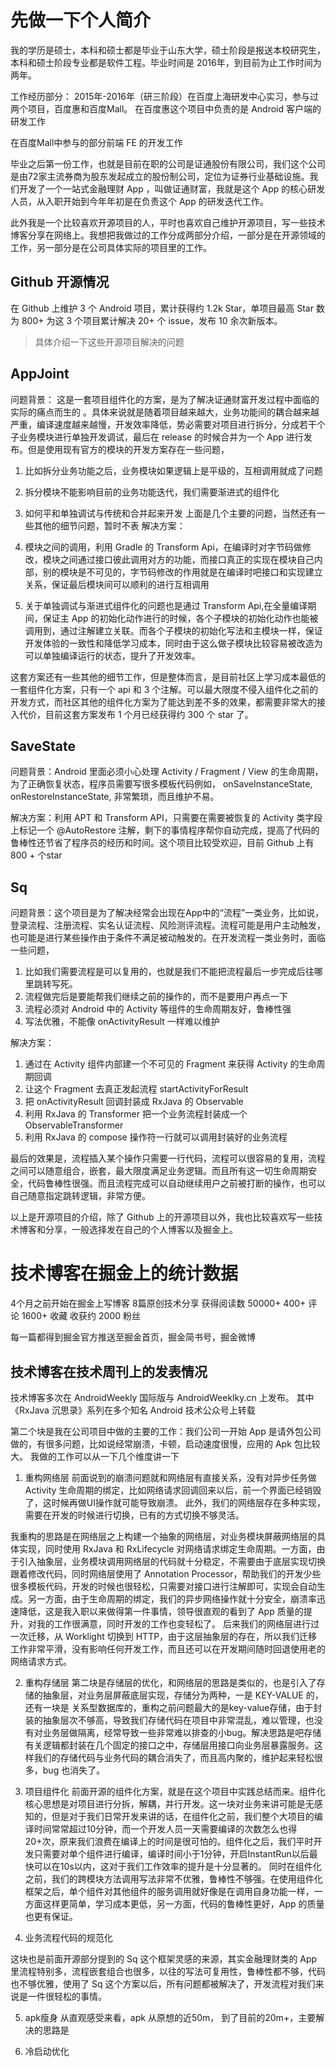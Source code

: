 
# 先做一下个人简介

我的学历是硕士，本科和硕士都是毕业于山东大学，硕士阶段是报送本校研究生，本科和硕士阶段专业都是软件工程。毕业时间是 2016年，到目前为止工作时间为两年。

工作经历部分： 2015年-2016年（研三阶段）在百度上海研发中心实习，参与过两个项目，百度惠和百度Mall。
在百度惠这个项目中负责的是 Android 客户端的研发工作

在百度Mall中参与的部分前端 FE 的开发工作

毕业之后第一份工作，也就是目前在职的公司是证通股份有限公司，我们这个公司是由72家主流券商为股东发起成立的股份制公司，定位为证券行业基础设施。我们开发了一个一站式金融理财 App ，叫做证通财富，我就是这个 App 的核心研发人员，从入职开始到今年年初是在负责这个 App 的研发迭代工作。

此外我是一个比较喜欢开源项目的人，平时也喜欢自己维护开源项目，写一些技术博客分享在网络上。我想把我做过的工作分成两部分介绍，一部分是在开源领域的工作，另一部分是在公司具体实际的项目里的工作。

## Github 开源情况

在 Github 上维护 3 个 Android 项目，累计获得约 1.2k Star，单项目最高 Star 数为 800+
为这 3 个项目累计解决 20+ 个 issue，发布 10 余次新版本。

> 具体介绍一下这些开源项目解决的问题

## AppJoint

问题背景： 这是一套项目组件化的方案，是为了解决证通财富开发过程中面临的实际的痛点而生的  。具体来说就是随着项目越来越大，业务功能间的耦合越来越严重，编译速度越来越慢，开发效率降低，势必需要对项目进行拆分，分成若干个子业务模块进行单独开发调试，最后在 release 的时候合并为一个 App 进行发布。但是使用现有官方的模块的开发方案存在一些问题，
1. 比如拆分业务功能之后，业务模块如果逻辑上是平级的，互相调用就成了问题
2. 拆分模块不能影响目前的业务功能迭代，我们需要渐进式的组件化
3. 如何平和单独调试与传统和合并起来开发
上面是几个主要的问题，当然还有一些其他的细节问题，暂时不表
解决方案：
1. 模块之间的调用，利用 Gradle 的 Transform Api，在编译时对字节码做修改，模块之间通过接口彼此调用对方的功能，而接口真正的实现在模块自己内部，别的模块是不可见的，字节码修改的作用就是在编译时吧接口和实现建立关系，保证最后模块间可以顺利的进行互相调用

2. 关于单独调试与渐进式组件化的问题也是通过 Transform Api,在全量编译期间，保证主 App 的初始化动作进行的时候，各个子模块的初始化动作也能被调用到，通过注解建立关联。而各个子模块的初始化写法和主模块一样，保证开发体验的一致性和降低学习成本，同时由于这么做子模块比较容易被改造为可以单独编译运行的状态，提升了开发效率。

这套方案还有一些其他的细节工作，但是整体而言，是目前社区上学习成本最低的一套组件化方案，只有一个 api 和 3 个注解。可以最大限度不侵入组件化之前的开发方式，而社区其他的组件化方案为了能达到差不多的效果，都需要非常大的接入代价，目前这套方案发布 1 个月已经获得约 300 个 star 了。

## SaveState

问题背景：Android 里面必须小心处理 Activity / Fragment / View 的生命周期，为了正确恢复状态，程序员需要写很多模板代码例如， onSaveInstanceState, onRestoreInstanceState, 非常繁琐，而且维护不易。

解决方案：利用 APT 和 Transform API，只需要在需要被恢复的 Activity 类字段上标记一个 @AutoRestore 注解，剩下的事情程序帮你自动完成，提高了代码的鲁棒性还节省了程序员的经历和时间。这个项目比较受欢迎，目前 Github 上有800 + 个star

## Sq

问题背景：这个项目是为了解决经常会出现在App中的“流程”一类业务，比如说，登录流程、注册流程、实名认证流程、风险测评流程。流程可能是用户主动触发，也可能是进行某些操作由于条件不满足被动触发的。在开发流程一类业务时，面临一些问题，
1. 比如我们需要流程是可以复用的，也就是我们不能把流程最后一步完成后往哪里跳转写死。
2. 流程做完后是要能帮我们继续之前的操作的，而不是要用户再点一下
3. 流程必须对 Android 中的 Activity 等组件的生命周期友好，鲁棒性强
4. 写法优雅，不能像 onActivityResult 一样难以维护


解决方案：
1. 通过在 Activity 组件内部建一个不可见的 Fragment 来获得 Activity 的生命周期回调
2. 让这个 Fragment 去真正发起流程 startActivityForResult
3. 把 onActivityResult 回调封装成 RxJava 的 Observable
4. 利用 RxJava 的 Transformer 把一个业务流程封装成一个 ObservableTransformer
5. 利用 RxJava 的 compose 操作符一行就可以调用封装好的业务流程

最后的效果是，流程插入某个操作只需要一行代码，流程可以很容易的复用，流程之间可以随意组合，嵌套，最大限度满足业务逻辑。而且所有这一切生命周期安全，代码鲁棒性很强。而且流程完成可以自动继续用户之前被打断的操作，也可以自己随意指定跳转逻辑，非常方便。


以上是开源项目的介绍，除了 Github 上的开源项目以外，我也比较喜欢写一些技术博客和分享，一般选择发在自己的个人博客以及掘金上。

# 技术博客在掘金上的统计数据

4个月之前开始在掘金上写博客
8篇原创技术分享
获得阅读数 50000+
400+ 评论
1600+ 收藏
收获约 2000 粉丝

每一篇都得到掘金官方推送至掘金首页，掘金简书号，掘金微博

## 技术博客在技术周刊上的发表情况

技术博客多次在 AndroidWeekly 国际版与 AndroidWeeklky.cn 上发布。
其中《RxJava 沉思录》系列在多个知名 Android 技术公众号上转载



第二个块是我在公司项目中做的主要的工作：我们公司一开始 App 是请外包公司做的，有很多问题，比如说经常崩溃，卡顿，启动速度很慢，应用的 Apk 包比较大。
我做的工作可以从一下几个维度讲一下

1. 重构网络层
前面说到的崩溃问题就和网络层有直接关系，没有对异步任务做 Activity 生命周期的绑定，比如网络请求回调回来以后，前一个界面已经销毁了，这时候再做UI操作就可能导致崩溃。
此外，我们的网络层存在多种实现，需要在开发的时候进行切换，已有的方式切换不够灵活。

我重构的思路是在网络层之上构建一个抽象的网络层，对业务模块屏蔽网络层的具体实现，同时使用 RxJava 和 RxLifecycle 对网络请求绑定生命周期。一方面，由于引入抽象层，业务模块调用网络层的代码就十分稳定，不需要由于底层实现切换跟着修改代码，同时网络层使用了 Annotation Processor，帮助我们的开发少些很多模板代码，开发的时候也很轻松，只需要对接口进行注解即可，实现会自动生成。另一方面，由于生命周期的绑定，我们的异步网络操作就十分安全，崩溃率迅速降低，这是我入职以来做得第一件事情，领导很直观的看到了 App 质量的提升，对我的工作很满意，同时开发的工作也变轻松了。
后来我们的网络层进行过一次迁移，从 Worklight 切换到 HTTP，由于这层抽象层的存在，所以我们迁移工作非常平滑，没有影响任何开发工作，而且还可以在开发期间随时回退使用老的网络请求方式。

2. 重构存储层
第二块是存储层的优化，和网络层的思路是类似的，也是引入了存储的抽象层，对业务层屏蔽底层实现，存储分为两种，一是 KEY-VALUE 的，还有一块是 关系型数据库的，重构之前问题最大的是key-value存储，由于封装的抽象层次不够高，导致我们存储代码在项目中非常混乱，难以管理，也没有对业务层做隔离，经常导致一些非常难以排查的小bug。解决思路是吧存储有关逻辑都封装在几个固定的接口之中，存储层用接口向业务层暴露服务。这样我们的存储代码与业务代码的耦合消失了，而且高内聚的，维护起来轻松很多，bug 也消失了。


3. 项目组件化
前面开源的组件化方案，就是在这个项目中实践总结而来。组件化核心思想是对项目进行分拆，解耦，并行开发。这一块对业务来讲可能是无感知的，但是对于我们日常开发来讲的话，在组件化之前，我们整个大项目的编译时间常常超过10分钟，而一个开发人员一天需要编译的次数怎么也得20+次，原来我们浪费在编译上的时间是很可怕的。组件化之后，我们平时开发只需要对单个组件进行编译，编译时间小于1分钟，开启InstantRun以后最快可以在10s以内，这对于我们工作效率的提升是十分显著的。
同时在组件化之前，我们的跨模块方法调用写法非常不优雅，鲁棒性不够强。在使用组件化框架之后，单个组件对其他组件的服务调用就好像是在调用自身功能一样，一方面这样更简单，学习成本更低，另一方面，代码的鲁棒性更好，App 的质量也更有保证。

4. 业务流程代码的规范化

这块也是前面开源部分提到的 Sq 这个框架灵感的来源，其实金融理财类的 App 里流程特别多，流程嵌套组合也很多，以往的写法可复用性，鲁棒性都不够，代码也不够优雅，使用了 Sq 这个方案以后，所有问题都被解决了，开发流程对我们来说是一件很轻松的事情。

5. apk瘦身
从直观感受来看，apk 从原想的近50m， 到了目前的20m+，主要解决的思路是

6. 冷启动优化